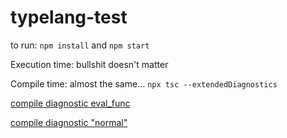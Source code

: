 # typelang-test

to run: `npm install` and `npm start`

Execution time: bullshit doesn't matter

Compile time: almost the same... `npx tsc --extendedDiagnostics `

[compile diagnostic eval_func](./tsc_diagnostics_eval_func/result_diagnostics_eval_func.txt)

[compile diagnostic "normal"](./tsc_diagnostics_normal/result_diagnostics_normal_sign_null.txt)